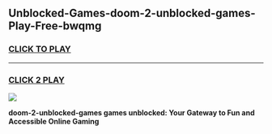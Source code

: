 
## Unblocked-Games-doom-2-unblocked-games-Play-Free-bwqmg
<h3>
<a href="https://premium76.site?title=doom-2-unblocked-games&ref=17A">CLICK TO PLAY</a></h3>
<hr>

<h3>
<a href="https://premium76.site?title=doom-2-unblocked-games&ref=17A">CLICK 2 PLAY</a>
  
</h3>

<a href="https://premium76.site?title=doom-2-unblocked-games&ref=17A"><img src="https://clearcache.store/games.png"></a>


**doom-2-unblocked-games games unblocked: Your Gateway to Fun and Accessible Online Gaming**
